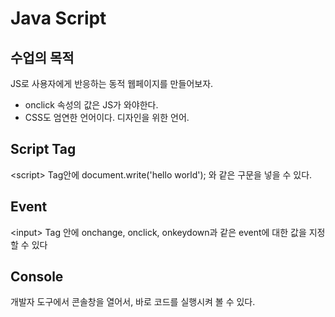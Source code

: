 # Java Script
## 수업의 목적
JS로 사용자에게 반응하는 동적 웹페이지를 만들어보자.
* onclick 속성의 값은 JS가 와야한다.
* CSS도 엄연한 언어이다. 디자인을 위한 언어.

## Script Tag
\<script> Tag안에 document.write('hello world'); 와 같은 구문을 넣을 수 있다.

## Event
\<input> Tag 안에 onchange, onclick, onkeydown과 같은 event에 대한 값을 지정할 수 있다

## Console 
개발자 도구에서 콘솔창을 열어서, 바로 코드를 실행시켜 볼 수 있다.